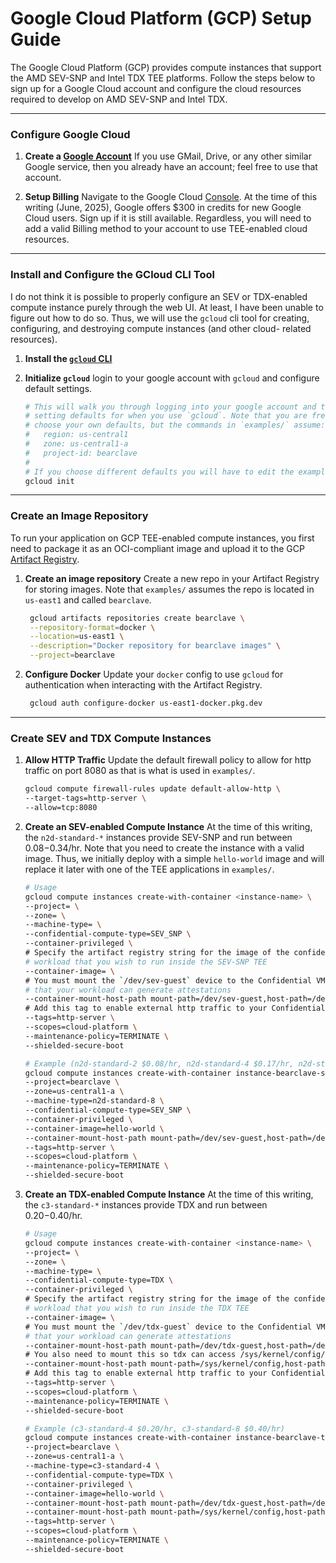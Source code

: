 # Google Cloud Platform (GCP) Setup Guide
The Google Cloud Platform (GCP) provides compute instances that support the
AMD SEV-SNP and Intel TDX TEE platforms. Follow the steps below to sign up for
a Google Cloud account and configure the cloud resources required to develop
on AMD SEV-SNP and Intel TDX.

---

### Configure Google Cloud
1. **Create a [Google Account](https://accounts.google.com/)** If you use GMail,
  Drive, or any other similar Google service, then you already have an account;
  feel free to use that account.

2. **Setup Billing** Navigate to the Google Cloud
  [Console](https://console.cloud.google.com/). At the time of this writing 
  (June, 2025), Google offers $300 in credits for new Google Cloud users. Sign
  up if it is still available. Regardless, you will need to add a valid Billing
  method to your account to use TEE-enabled cloud resources.

---

### Install and Configure the GCloud CLI Tool
I do not think it is possible to properly configure an SEV or TDX-enabled
compute instance purely through the web UI. At least, I have been unable to
figure out how to do so. Thus, we will use the `gcloud` cli tool for
creating, configuring, and destroying compute instances (and other cloud-
related resources).

1. **Install the [`gcloud` CLI]((https://cloud.google.com/sdk/docs/install))**

2. **Initialize `gcloud`** login to your google account with `gcloud` and
configure default settings.
    ```bash
    # This will walk you through logging into your google account and then
    # setting defaults for when you use `gcloud`. Note that you are free to
    # choose your own defaults, but the commands in `examples/` assume:
    #   region: us-central1
    #   zone: us-central1-a
    #   project-id: bearclave
    #
    # If you choose different defaults you will have to edit the examples Makefiles
    gcloud init
    ```

---

### Create an Image Repository
To run your application on GCP TEE-enabled compute instances, you first need to
package it as an OCI-compliant image and upload it to the GCP
[Artifact Registry](https://console.cloud.google.com/artifacts).

1. **Create an image repository** Create a new repo in your Artifact Registry
  for storing images. Note that `examples/` assumes the repo is located in
  `us-east1` and called `bearclave`.
   ```bash
    gcloud artifacts repositories create bearclave \
    --repository-format=docker \
    --location=us-east1 \
    --description="Docker repository for bearclave images" \
    --project=bearclave
    ```
2. **Configure Docker** Update your `docker` config to use `gcloud` for
  authentication when interacting with the Artifact Registry.
   ```bash
    gcloud auth configure-docker us-east1-docker.pkg.dev
   ```

---

### Create SEV and TDX Compute Instances
1. **Allow HTTP Traffic** Update the default firewall policy to allow for
  http traffic on port 8080 as that is what is used in `examples/`.

    ```bash
    gcloud compute firewall-rules update default-allow-http \
    --target-tags=http-server \
    --allow=tcp:8080
    ```

2. **Create an SEV-enabled Compute Instance** At the time of this writing, the
  `n2d-standard-*` instances provide SEV-SNP and run between $0.08-$0.34/hr.
  Note that you need to create the instance with a valid image. Thus, we
  initially deploy with a simple `hello-world` image and will replace it later
  with one of the TEE applications in `examples/`.

    ```bash
    # Usage
    gcloud compute instances create-with-container <instance-name> \
    --project= \
    --zone= \
    --machine-type= \
    --confidential-compute-type=SEV_SNP \
    --container-privileged \
    # Specify the artifact registry string for the image of the confidential
    # workload that you wish to run inside the SEV-SNP TEE
    --container-image= \
    # You must mount the `/dev/sev-guest` device to the Confidential VM so
    # that your workload can generate attestations
    --container-mount-host-path mount-path=/dev/sev-guest,host-path=/dev/sev-guest \
    # Add this tag to enable external http traffic to your Confidential VM
    --tags=http-server \
    --scopes=cloud-platform \
    --maintenance-policy=TERMINATE \
    --shielded-secure-boot
    
    # Example (n2d-standard-2 $0.08/hr, n2d-standard-4 $0.17/hr, n2d-standard-8 $0.34/hr)
    gcloud compute instances create-with-container instance-bearclave-sev \
    --project=bearclave \
    --zone=us-central1-a \
    --machine-type=n2d-standard-8 \
    --confidential-compute-type=SEV_SNP \
    --container-privileged \
    --container-image=hello-world \
    --container-mount-host-path mount-path=/dev/sev-guest,host-path=/dev/sev-guest \
    --tags=http-server \
    --scopes=cloud-platform \
    --maintenance-policy=TERMINATE \
    --shielded-secure-boot
    ```

3. **Create an TDX-enabled Compute Instance** At the time of this writing, the
   `c3-standard-*` instances provide TDX and run between $0.20-$0.40/hr.

    ```bash
    # Usage
    gcloud compute instances create-with-container <instance-name> \
    --project= \
    --zone= \
    --machine-type= \
    --confidential-compute-type=TDX \
    --container-privileged \
    # Specify the artifact registry string for the image of the confidential
    # workload that you wish to run inside the TDX TEE
    --container-image= \
    # You must mount the `/dev/tdx-guest` device to the Confidential VM so
    # that your workload can generate attestations
    --container-mount-host-path mount-path=/dev/tdx-guest,host-path=/dev/tdx-guest \
    # You also need to mount this so tdx can access /sys/kernel/config/tdx/report
    --container-mount-host-path mount-path=/sys/kernel/config,host-path=/sys/kernel/config \
    # Add this tag to enable external http traffic to your Confidential VM     
    --tags=http-server \
    --scopes=cloud-platform \
    --maintenance-policy=TERMINATE \
    --shielded-secure-boot
   
    # Example (c3-standard-4 $0.20/hr, c3-standard-8 $0.40/hr)
    gcloud compute instances create-with-container instance-bearclave-tdx \
    --project=bearclave \
    --zone=us-central1-a \
    --machine-type=c3-standard-4 \
    --confidential-compute-type=TDX \
    --container-privileged \
    --container-image=hello-world \
    --container-mount-host-path mount-path=/dev/tdx-guest,host-path=/dev/tdx-guest \
    --container-mount-host-path mount-path=/sys/kernel/config,host-path=/sys/kernel/config \
    --tags=http-server \
    --scopes=cloud-platform \
    --maintenance-policy=TERMINATE \
    --shielded-secure-boot
    ```
